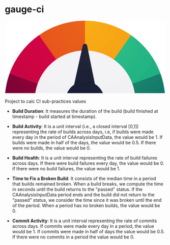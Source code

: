 # gauge-ci

<img src="https://github.com/jadsonjs/gauge-ci/blob/master/gauge.png" width="800">

Project to calc CI sub-practices values

   - **Build Duration**: It measures the duration of the build (build finished at timestamp - build started at timestamp).

   - **Build Activity**: It is a unit interval (i.e., a closed interval [0,1]) representing the rate of builds across days, i.e, if builds were made every day in the period of CAAnalysisInputData, the value would be 1. If builds were made in half of the days, the value would be 0.5. If there were no builds, the value would be 0.

   - **Build Health**: It is a unit interval representing the rate of build failures across days. If there were build failures every day, the value would be 0. if there were no build failures, the value would be 1.

   - **Time to Fix a Broken Build**: It consists of the median time in a period that builds remained broken. When a build breaks, we compute the time in seconds until the build returns to the "passed" status. If the CAAnalysisInputData period ends and the build did not return to the "passed" status, we consider the time since it was broken until the end of the period. When a period has no broken builds, the value would be 0.
   
   - **Commit Activity**: It is a unit interval representing the rate of commits across days. If commits were made every day in a period, the value would be 1. If commits were made in half of days the value would be 0.5. If there were no commits in a period the value would be 0.

